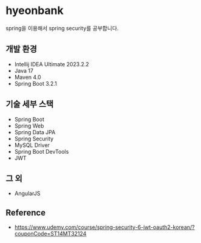 # hyeonbank
spring을 이용해서 spring security를 공부합니다.

## 개발 환경
* Intellij IDEA Ultimate 2023.2.2
* Java 17
* Maven 4.0
* Spring Boot 3.2.1

## 기술 세부 스택
* Spring Boot
* Spring Web
* Spring Data JPA
* Spring Security
* MySQL Driver
* Spring Boot DevTools
* JWT

## 그 외
* AngularJS

## Reference
* https://www.udemy.com/course/spring-security-6-jwt-oauth2-korean/?couponCode=ST14MT32124
